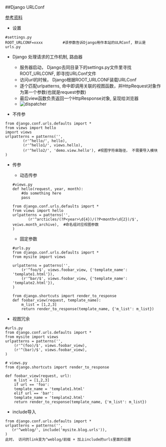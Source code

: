 ##Django URLConf

[参考资料](http://www.cnblogs.com/BeginMan/archive/2013/03/21/2973820.html)  

*  设置  
```
#settings.py
ROOT_URLCONF=xxxx         #该参数告诉Django用作本站的ULRConf, 默认是urls.py
```

* Django 处理请求的工作机制, 路由器
    * 服务器启动， Django去同目录下的settings.py文件里寻找ROOT_URLCONF, 即寻找URLConf文件
    * 访问url的时候， Django根据ROOT_URLCONF装载URLConf
    * 逐个匹配urlpatterns, 命中即调用关联的视图函数，并HttpRequest对象作为第一个参数(也就是request参数)
    * 最后view函数负责返回一个HttpResponse对象, 呈现给浏览器
    * ![dispatcher](http://images.cnitblog.com/blog/476998/201303/21173739-ca2d6fac22d44a52ae159be2ebf0a00c.png)


*  不传参  
```
from django.conf.urls.defaults import *
from views import hello
import views
urlpatterns = patterns('',
        (r'^hello/', hello),
        (r'^hello1/', views.hello),
        (r'^hello2/', 'demo.view.hello'), #视图字符串路径， 不需要导入模块
)
```  

*  传参  
    * 动态传参
    
    ```
    #views.py
    def hello(request, year, month):
        #do something here
        pass
    ```

    ```
    from django.conf.urls.defaults import *
    from views import hello
    urlpatterns = patterns('',
           (r'^arcticles/(?P<year>\d{4})/(?P<month>\d{2})/$', veiws.month_archive),  #命名组对应视图参数
    )
    ```

    * 固定参数
   
    ```
    #urls.py
    from django.conf.urls.defaults import *
    from mysite import views

    urlpatterns = patterns('',
        (r'^foo/$', views.foobar_view, {'template_name': 'template1.html'}),
        (r'^bar/$', views.foobar_view, {'template_name': 'template2.html'}),
    )
    ```
    
    ```
    from django.shortcuts import render_to_response
    def foobar_view(request, template_name):
        m_list = [1,2,3]
        return render_to_response(template_name, {'m_list': m_list})
    ```
*  视图冗余  
```
#urls.py
from django.conf.urls.defaults import *
from mysite import views
urlpatterns = patterns('',
    (r'^(foo)/$', views.foobar_view),
    (r'^(bar)/$', views.foobar_view),
)
```

```      
# views.py
from django.shortcuts import render_to_response

def foobar_view(request, url):
    m_list = [1,2,3]
    if url == 'foo':
    template_name = 'template1.html'
    elif url == 'bar':
    template_name = 'template2.html'
    return render_to_response(template_name, {'m_list': m_list})
```            

*  include导入

```
from django.conf.urls.defaults import *
urlpatterns = patterns('',
   (r'^weblog/', include('mysite.blog.urls')),
)
此时， 访问的link变为^weblog/前缀 + 加上include的urls里面的设置
```
